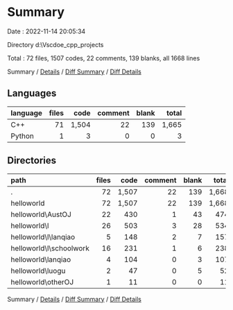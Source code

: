 # Summary

Date : 2022-11-14 20:05:34

Directory d:\\Vscdoe_cpp_projects

Total : 72 files,  1507 codes, 22 comments, 139 blanks, all 1668 lines

Summary / [Details](details.md) / [Diff Summary](diff.md) / [Diff Details](diff-details.md)

## Languages
| language | files | code | comment | blank | total |
| :--- | ---: | ---: | ---: | ---: | ---: |
| C++ | 71 | 1,504 | 22 | 139 | 1,665 |
| Python | 1 | 3 | 0 | 0 | 3 |

## Directories
| path | files | code | comment | blank | total |
| :--- | ---: | ---: | ---: | ---: | ---: |
| . | 72 | 1,507 | 22 | 139 | 1,668 |
| helloworld | 72 | 1,507 | 22 | 139 | 1,668 |
| helloworld\\AustOJ | 22 | 430 | 1 | 43 | 474 |
| helloworld\\l | 26 | 503 | 3 | 28 | 534 |
| helloworld\\l\\lanqiao | 5 | 148 | 2 | 7 | 157 |
| helloworld\\l\\schoolwork | 16 | 231 | 1 | 6 | 238 |
| helloworld\\lanqiao | 4 | 104 | 0 | 3 | 107 |
| helloworld\\luogu | 2 | 47 | 0 | 5 | 52 |
| helloworld\\otherOJ | 1 | 11 | 0 | 0 | 11 |

Summary / [Details](details.md) / [Diff Summary](diff.md) / [Diff Details](diff-details.md)